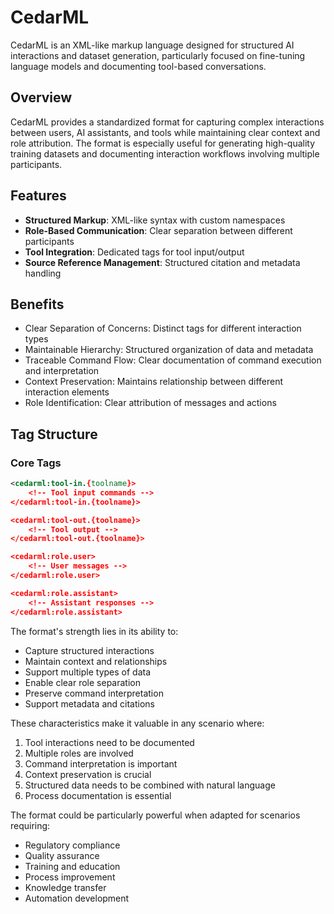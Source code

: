 # CedarML

CedarML is an XML-like markup language designed for structured AI interactions and dataset generation, particularly focused on fine-tuning language models and documenting tool-based conversations.

## Overview

CedarML provides a standardized format for capturing complex interactions between users, AI assistants, and tools while maintaining clear context and role attribution. The format is especially useful for generating high-quality training datasets and documenting interaction workflows involving multiple participants.

## Features

- **Structured Markup**: XML-like syntax with custom namespaces
- **Role-Based Communication**: Clear separation between different participants
- **Tool Integration**: Dedicated tags for tool input/output
- **Source Reference Management**: Structured citation and metadata handling

## Benefits
- Clear Separation of Concerns: Distinct tags for different interaction types
- Maintainable Hierarchy: Structured organization of data and metadata
- Traceable Command Flow: Clear documentation of command execution and interpretation
- Context Preservation: Maintains relationship between different interaction elements
- Role Identification: Clear attribution of messages and actions

## Tag Structure

### Core Tags

```xml
<cedarml:tool-in.{toolname}>
    <!-- Tool input commands -->
</cedarml:tool-in.{toolname}>

<cedarml:tool-out.{toolname}>
    <!-- Tool output -->
</cedarml:tool-out.{toolname}>

<cedarml:role.user>
    <!-- User messages -->
</cedarml:role.user>

<cedarml:role.assistant>
    <!-- Assistant responses -->
</cedarml:role.assistant>

```

The format's strength lies in its ability to:
- Capture structured interactions
- Maintain context and relationships
- Support multiple types of data
- Enable clear role separation
- Preserve command interpretation
- Support metadata and citations

These characteristics make it valuable in any scenario where:
1. Tool interactions need to be documented
2. Multiple roles are involved
3. Command interpretation is important
4. Context preservation is crucial
5. Structured data needs to be combined with natural language
6. Process documentation is essential

The format could be particularly powerful when adapted for scenarios requiring:
- Regulatory compliance
- Quality assurance
- Training and education
- Process improvement
- Knowledge transfer
- Automation development

